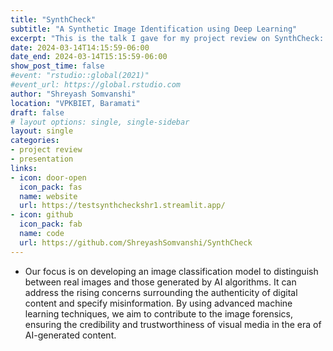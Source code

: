 ```yaml
---
title: "SynthCheck"
subtitle: "A Synthetic Image Identification using Deep Learning"
excerpt: "This is the talk I gave for my project review on SynthCheck: A Synthetic Image Identification using Deep Learning."
date: 2024-03-14T14:15:59-06:00
date_end: 2024-03-14T15:15:59-06:00
show_post_time: false
#event: "rstudio::global(2021)"
#event_url: https://global.rstudio.com
author: "Shreyash Somvanshi"
location: "VPKBIET, Baramati"
draft: false
# layout options: single, single-sidebar
layout: single
categories:
- project review
- presentation
links:
- icon: door-open
  icon_pack: fas
  name: website
  url: https://testsynthcheckshr1.streamlit.app/
- icon: github
  icon_pack: fab
  name: code
  url: https://github.com/ShreyashSomvanshi/SynthCheck
---
```


+ Our focus is on developing an image classification model to distinguish between real
images and those generated by AI algorithms. It can address the rising concerns surrounding the authenticity of digital content and specify misinformation. By using advanced machine learning techniques, we aim to contribute to the image forensics, ensuring the credibility and trustworthiness of visual media in the era of AI-generated content.